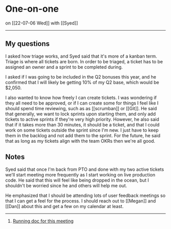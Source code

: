 # One-on-one
on [[22-07-06 Wed]]
with [[Syed]]

---
## My questions
I asked how triage works, and Syed said that it's more of a kanban term. Triage is where all tickets are born. In order to be triaged, a ticket has to be assigned an owner and a sprint to be completed during.

I asked if I was going to be included in the Q2 bonuses this year, and he confirmed that I will likely be getting 10% of my Q2 base, which would be $2,050. 

I also wanted to know how freely I can create tickets. I was wondering if they all need to be approved, or if I can create some for things I feel like I should spend time reviewing, such as as [[scrumban]] or [[Git]]. He said that generally, we want to lock sprints upon starting them, and only add tickets to active sprints if they're very high priority. However, he also said that if it takes more than 30 minutes, it should be a ticket, and that I could work on some tickets outside the sprint since I'm new. I just have to keep them in the backlog and not add them to the sprint. For the future, he said that as long as my tickets align with the team OKRs then we're all good.

## Notes
Syed said that once I'm back from PTO and done with my two active tickets we'll start meeting more frequently as I start working on live production code. He said that this will feel like being dropped in the ocean, but I shouldn't be worried since he and others will help me out.

He emphasized that I should be attending lots of user feedback meetings so that I can get a feel for the process. I should reach out to [[Megan]] and [[Dan]] about this and get a few on my calendar at least. 

---
1. [Running doc for this meeting](https://docs.google.com/document/d/1QRwb62-m87UnrCY36HyqNDny2q0ACidA3RrsoFqBdlU/edit)